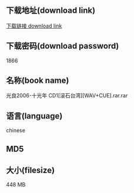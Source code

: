 ## 下载地址(download link)
[下载链接 download link](https://voluble-croquembouche-d321dc.netlify.app/?s=%E5%85%89%E8%89%AF2006-%E5%8D%81%E5%85%89%E5%B9%B4+CD1%5B%E6%BB%9A%E7%9F%B3%E5%8F%B0%E6%B9%BE%5D%5BWAV%2BCUE%5D.rar)

## 下载密码(download password)
1866

## 名称(book name)
光良2006-十光年 CD1[滚石台湾][WAV+CUE].rar.rar

## 语言(language)
chinese

## MD5


## 大小(filesize)
448 MB
